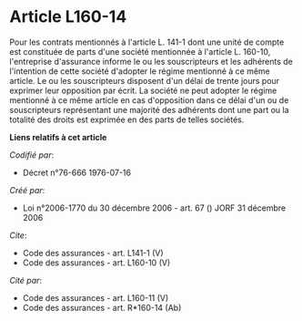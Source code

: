 # Article L160-14

Pour les contrats mentionnés à l'article L. 141-1 dont une unité de compte est constituée de parts d'une société mentionnée à
l'article L. 160-10, l'entreprise d'assurance informe le ou les souscripteurs et les adhérents de l'intention de cette
société d'adopter le régime mentionné à ce même article. Le ou les souscripteurs disposent d'un délai de trente jours pour
exprimer leur opposition par écrit. La société ne peut adopter le régime mentionné à ce même article en cas d'opposition dans
ce délai d'un ou de souscripteurs représentant une majorité des adhérents dont une part ou la totalité des droits est
exprimée en des parts de telles sociétés.

**Liens relatifs à cet article**

_Codifié par_:

  - Décret n°76-666 1976-07-16

_Créé par_:

  - Loi n°2006-1770 du 30 décembre 2006 - art. 67 () JORF 31 décembre 2006

_Cite_:

  - Code des assurances - art. L141-1 (V)
  - Code des assurances - art. L160-10 (V)

_Cité par_:

  - Code des assurances - art. L160-11 (V)
  - Code des assurances - art. R*160-14 (Ab)
